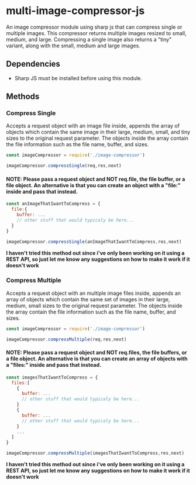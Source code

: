 # multi-image-compressor-js
An image compressor module using sharp js that can compress single or multiple images. This compressor returns multiple images resized to small, medium, and large. Compressing a single image also returns a "tiny" variant, along with the small, medium and large images.

## Dependencies

- Sharp JS must be installed before using this module.


## Methods
  
### Compress Single
Accepts a request object with an image file inside, appends the array of objects which contain the same image in their large, medium, small, and tiny sizes to the original request parameter. The objects inside the array contain the file information such as the file name, buffer, and sizes.
```javascript
const imageCompressor = require('./image-compressor')

imageCompressor.compressSingle(req,res,next)
```

#### __NOTE:__ Please pass a request object and NOT req.file, the file buffer, or a file object. An alternative is that you can create an object with a "file:" inside and pass that instead.
```javascript
const anImageThatIwantToCompress = {
  file:{
    buffer: ...
    // other stuff that would typicaly be here...
  }
}

imageCompressor.compressSingle(anImageThatIwantToCompress,res,next)
```
__I haven't tried this method out since i've only been working on it using a REST API, so just let me know any suggestions on how to make it work if it doesn't work__

### Compress Multiple
Accepts a request object with an multiple image files inside, appends an array of objects which contain the same set of images in their large, medium, small sizes to the original request parameter. The objects inside the array contain the file information such as the file name, buffer, and sizes.
```javascript
const imageCompressor = require('./image-compressor')

imageCompressor.compressMultiple(req,res,next)
```

#### __NOTE:__ Please pass a request object and NOT req.files, the file buffers, or a file object. An alternative is that you can create an array of objects with a "files:" inside and pass that instead.
```javascript
const imagesThatIwantToCompress = {
  files:[
    {
      buffer: ...
      // other stuff that would typicaly be here...
    }
    {
      buffer: ...
      // other stuff that would typicaly be here...
    }
    ...
  ]
}

imageCompressor.compressMultiple(imagesThatIwantToCompress,res,next)
```
__I haven't tried this method out since i've only been working on it using a REST API, so just let me know any suggestions on how to make it work if it doesn't work__
